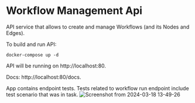 # Workflow Management Api

API service that allows to create and manage Workflows (and its Nodes and Edges).

To build and run API:
```
docker-compose up -d
```

API will be running on http://localhost:80.

Docs: http://localhost:80/docs.

App contains endpoint tests. Tests related to workflow run endpoint include test scenario that was in task.
![Screenshot from 2024-03-18 13-49-26](https://github.com/yulianrudenko/workflow-management-api/assets/88377969/3fd8b555-1d19-46a6-8fff-f201047f7518)

